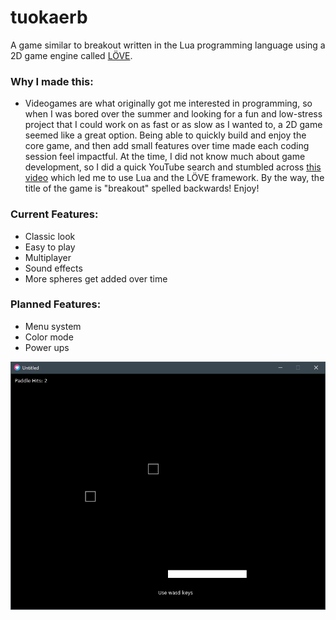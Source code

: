 # tuokaerb
A game similar to breakout written in the Lua programming language using a 2D game engine called [LÖVE](http://love2d.org).

### Why I made this:
  * Videogames are what originally got me interested in programming, so when I was bored over the summer and looking for a fun and low-stress project that I could work on as fast or as slow as I wanted to, a 2D game seemed like a great option. Being able to quickly build and enjoy the core game, and then add small features over time made each coding session feel impactful. At the time, I did not know much about game development, so I did a quick YouTube search and stumbled across [this video](https://www.youtube.com/watch?v=3k4CMAaNCuk&t=609s) which led me to use Lua and the LÖVE framework. By the way, the title of the game is "breakout" spelled backwards! Enjoy!  
  
### Current Features:

  * Classic look
  * Easy to play
  * Multiplayer
  * Sound effects
  * More spheres get added over time
  
### Planned Features:

  * Menu system
  * Color mode
  * Power ups 
  
![Image](screenshot.PNG)
